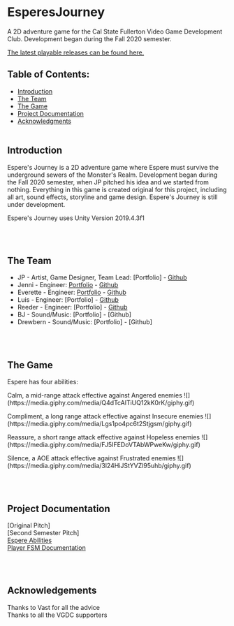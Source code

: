 # EsperesJourney <br>

A 2D adventure game for the Cal State Fullerton Video Game Development Club. Development began during the Fall 2020 semester.

[The latest playable releases can be found here.](https://digx7.itch.io/esperes-journey)

## Table of Contents: <br> 

* [Introduction](#Introduction)
* [The Team](#Team)
* [The Game](#Game)
* [Project Documentation](#Docs)
* [Acknowledgments](#Ack)
<br><br>

## Introduction <a name="Introduction"></a> <br>

Espere's Journey is a 2D adventure game where Espere must survive the underground sewers of the Monster's Realm. Development began during the Fall 2020 semester, when JP pitched his idea and we started from nothing. Everything in this game is created original for this project, including all art, sound effects, storyline and game design. Espere's Journey is still under development. 

Espere's Journey uses Unity Version 2019.4.3f1

<br><br>
## The Team <a name="Team"></a> <br>
* JP - Artist, Game Designer, Team Lead: [Portfolio] - [Github](https://github.com/jspinn)
* Jenni - Engineer: [Portfolio](https://jennithe.dev/) - [Github](https://github.com/JenniTheDev)
* Everette - Engineer: [Portfolio](https://digx7xstudi0.wixsite.com/digx7) - [Github](https://github.com/Digx7)
* Luis - Engineer: [Portfolio] - [Github](https://github.com/LuiRangel)
* Reeder - Engineer: [Portfolio] - [Github](https://github.com/Rloveland)
* BJ - Sound/Music: [Portfolio] - [Github]
* Drewbern - Sound/Music: [Portfolio] - [Github]

<br><br>

## The Game <a name="Game"></a> <br>
Espere has four abilities:
<p> Calm, a mid-range attack effective against Angered enemies
![](https://media.giphy.com/media/Q4dTcAlTiUQ12kK0rK/giphy.gif) </p>
<p>Compliment, a long range attack effective against Insecure enemies
![](https://media.giphy.com/media/Lgs1po4pc6t2Stjgsm/giphy.gif) </p> 
<p>Reassure, a short range attack effective against Hopeless enemies
![](https://media.giphy.com/media/FJ5IFEDoVTAbWPweKw/giphy.gif) </p>
<p>Silence, a AOE attack effective against Frustrated enemies
![](https://media.giphy.com/media/3l24HiJStYVZl95uhb/giphy.gif) </p>

<br><br>

## Project Documentation <a name="Docs"></a> <br>
[Original Pitch] <br>
[Second Semester Pitch] <br>
[Espere Abilities](https://jennithe.dev/EsperesJourney/docs/EspereAbilitiesContext.pdf) <br>
[Player FSM Documentation](https://jennithe.dev/EsperesJourney/docs/FSMDocumentation.pdf) <br>

<br><br>
## Acknowledgements <a name="Ack"></a> <br>
Thanks to Vast for all the advice <br>
Thanks to all the VGDC supporters <br>


